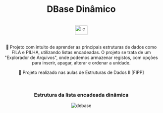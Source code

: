 <h1 align="center">
    DBase Dinâmico
</h1>
<div style="display: inline_block" align="center"><br>  
  <img align="center" alt="c" height="30" width="40" src="https://cdn.jsdelivr.net/gh/devicons/devicon/icons/c/c-original.svg" />
</div>
<br>
<p align="center">
    🚀 Projeto com intuito de aprender as principais estruturas de dados como FILA e PILHA, utilizando listas encadeadas. O projeto se trata de um "Explorador de Arquivos", onde podemos armazenar registos, com opções para inserir, apagar, alterar e ordenar a unidade.
</p>
<p align="center">
    🚀 Projeto realizado nas aulas de Estruturas de Dados II [FIPP]
</p>
<div style="display: inline_block" align="center"><br> 
<h3 align="center">
    Estrutura da lista encadeada dinâmica
</h3>
<img src="https://i.ibb.co/Wz3vk2X/debase.png" alt="debase" border="0">
</div>
